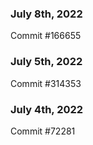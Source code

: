 ### July 8th, 2022

Commit #166655

### July 5th, 2022

Commit #314353


### July 4th, 2022

Commit #72281
